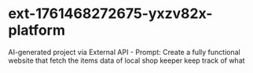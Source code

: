 # ext-1761468272675-yxzv82x-platform
AI-generated project via External API - Prompt: Create a fully functional website that fetch the items data of local shop keeper keep track of what 
